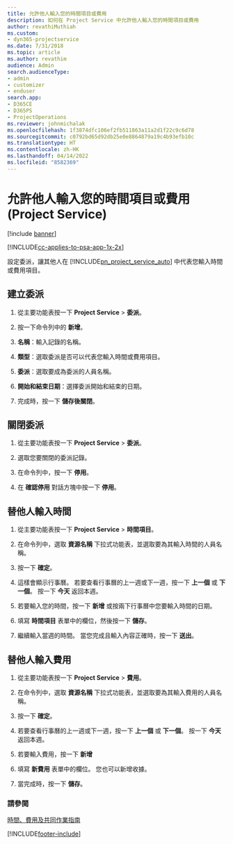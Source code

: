 ```yaml
---
title: 允許他人輸入您的時間項目或費用
description: 如何在 Project Service 中允許他人輸入您的時間項目或費用
author: revathiMuthiah
ms.custom:
- dyn365-projectservice
ms.date: 7/31/2018
ms.topic: article
ms.author: revathim
audience: Admin
search.audienceType:
- admin
- customizer
- enduser
search.app:
- D365CE
- D365PS
- ProjectOperations
ms.reviewer: johnmichalak
ms.openlocfilehash: 1f3874dfc106ef2fb511863a11a2d1f22c9c6d78
ms.sourcegitcommit: c0792bd65d92db25e0e8864879a19c4b93efb10c
ms.translationtype: HT
ms.contentlocale: zh-HK
ms.lasthandoff: 04/14/2022
ms.locfileid: "8582369"
---
```

# <a name="allow-someone-else-to-enter-your-time-entry-or-expense-project-service"></a>允許他人輸入您的時間項目或費用 (Project Service)

[!include [banner](../includes/psa-now-project-operations.md)]

[!INCLUDE[cc-applies-to-psa-app-1x-2x](../includes/cc-applies-to-psa-app-1x-2x.md)]

設定委派，讓其他人在 [!INCLUDE[pn_project_service_auto](../includes/pn-project-service-auto.md)] 中代表您輸入時間或費用項目。  
  
## <a name="create-a-delegate"></a>建立委派  
  
1.  從主要功能表按一下 **Project Service** > **委派**。  
  
2.  按一下命令列中的 **新增**。  
  
3. **名稱**：輸入記錄的名稱。  
  
4. **類型**：選取委派是否可以代表您輸入時間或費用項目。  
  
5. **委派**：選取要成為委派的人員名稱。  
  
6. **開始和結束日期**：選擇委派開始和結束的日期。  
  
7.  完成時，按一下 **儲存後關閉**。  
  
## <a name="turn-off-delegation"></a>關閉委派  
  
1.  從主要功能表按一下 **Project Service** > **委派**。  
  
2.  選取您要關閉的委派記錄。  
  
3.  在命令列中，按一下 **停用**。  
  
4.  在 **確認停用** 對話方塊中按一下 **停用**。  
  
## <a name="enter-time-for-someone-else"></a>替他人輸入時間  
  
1.  從主要功能表按一下 **Project Service** > **時間項目**。  
  
2.  在命令列中，選取 **資源名稱** 下拉式功能表，並選取要為其輸入時間的人員名稱。  
  
3.  按一下 **確定**。  
  
4.  這樣會顯示行事曆。 若要查看行事曆的上一週或下一週，按一下 **上一個** 或 **下一個**。 按一下 **今天** 返回本週。  
  
5.  若要輸入您的時間，按一下 **新增** 或按兩下行事曆中您要輸入時間的日期。  
  
6.  填寫 **時間項目** 表單中的欄位，然後按一下 **儲存**。  
  
7.  繼續輸入當週的時間。 當您完成且輸入內容正確時，按一下 **送出**。  
  
## <a name="enter-expenses-for-someone-else"></a>替他人輸入費用  
  
1.  從主要功能表按一下 **Project Service** > **費用**。  
  
2.  在命令列中，選取 **資源名稱** 下拉式功能表，並選取要為其輸入費用的人員名稱。  
  
3.  按一下 **確定**。  
  
4.  若要查看行事曆的上一週或下一週，按一下 **上一個** 或 **下一個**。 按一下 **今天** 返回本週。  
  
5.  若要輸入費用，按一下 **新增**  
  
6.  填寫 **新費用** 表單中的欄位。 您也可以新增收據。  
  
7.  當完成時，按一下 **儲存**。  
  
### <a name="see-also"></a>請參閱  
 [時間、費用及共同作業指南](../psa/time-expense-collaboration-guide.md)


[!INCLUDE[footer-include](../includes/footer-banner.md)]
